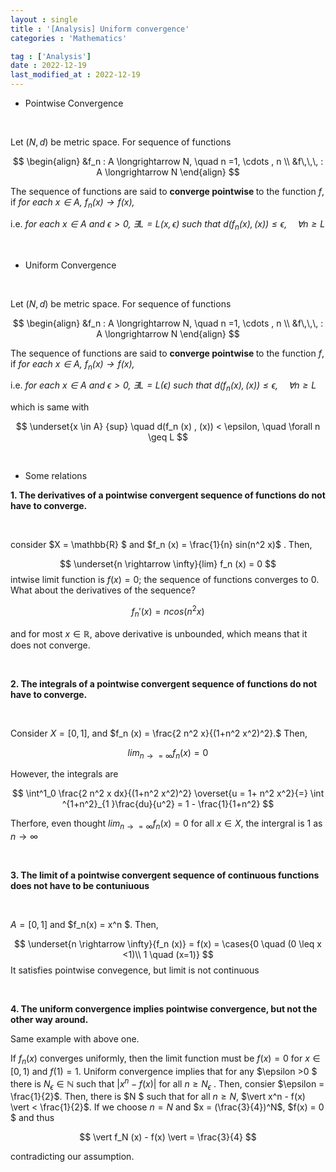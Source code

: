 ```yaml
---
layout : single
title : '[Analysis] Uniform convergence'
categories : 'Mathematics'

tag : ['Analysis']
date : 2022-12-19
last_modified_at : 2022-12-19
---
```





- Pointwise Convergence

<Br>

Let $(N, d)$ be metric space. For  sequence of functions 


$$
\begin{align}
&f_n : A \longrightarrow N, \quad n =1, \cdots , n \\
&f\,\,\, : A \longrightarrow N
\end{align}
$$


The sequence of functions are said to <b> converge pointwise </b> to the function $f$, if <i> for each $x \in A$, $f_n (x) \longrightarrow f(x)$,  </i>

i.e. <i> for each $x\in A$ and $\epsilon >0$, $\exists L = L(x, \epsilon)$  such that $d(f_n (x), (x)) \leq \epsilon , \quad \forall n \geq L$  </i>



<Br>

- Uniform Convergence

<Br>

Let $(N, d)$ be metric space. For  sequence of functions 


$$
\begin{align}
&f_n : A \longrightarrow N, \quad n =1, \cdots , n \\
&f\,\,\, : A \longrightarrow N
\end{align}
$$


The sequence of functions are said to <b> converge pointwise </b> to the function $f$, if <i> for each $x \in A$, $f_n (x) \longrightarrow f(x)$,  </i>



i.e. <i> for each $x\in A$ and $\epsilon >0$, $\exists L = L( \epsilon)$  such  that  $d(f_n (x), (x)) \leq \epsilon , \quad \forall n \geq L$  </i>



which is same with


$$
\underset{x \in A} {sup} \quad d(f_n (x) , (x)) < \epsilon, \quad \forall n \geq L
$$

<br>



- Some relations

  

<b>1. The derivatives of a pointwise convergent sequence of functions do not have to converge. </b>

<br>

consider $X = \mathbb{R} $  and  $f_n (x) = \frac{1}{n} sin(n^2 x)$ . Then,




$$
\underset{n \rightarrow \infty}{lim} f_n (x) = 0
$$
intwise limit function is $f(x)=0$; the sequence of functions converges to 0. What about the derivatives of the sequence?


$$
f_n '(x) = n cos (n^2 x)
$$


and for most $x \in \mathbb{R}$, above derivative is unbounded, which means that it does not converge. 





<br>

<b> 2. The integrals of a pointwise convergent sequence of functions do not have to converge. </b>

<br>

Consider $X= [0,1],$ and  $f_n (x) = \frac{2 n^2 x}{(1+n^2 x^2)^2}.$ Then,


$$
lim_{n \rightarrow =\infty} f_n (x) = 0
$$


However, the integrals are




$$
\int^1_0 \frac{2 n^2 x dx}{(1+n^2 x^2)^2} \overset{u = 1+ n^2 x^2}{=} \int ^{1+n^2}_{1 }\frac{du}{u^2} = 1 - \frac{1}{1+n^2}
$$


Therfore, even thought $lim_{n \rightarrow =\infty} f_n (x) = 0$ for all $x \in X$, the intergral is 1 as $n \rightarrow \infty$



<br>

<b> 3. The limit of a pointwise convergent sequence of continuous functions does not have to be contuniuous</b>

<Br>

$A = [ 0, 1]$  and  $f_n(x) = x^n $. Then, 


$$
\underset{n \rightarrow \infty}{f_n (x)} = f(x) = \cases{0 \quad (0 \leq x 
<1)\\ 1 \quad (x=1)}
$$
It satisfies pointwise convegence, but limit is not continuous

<Br>

<b> 4. The uniform convergence implies pointwise convergence, but not the other way around. </b> 



Same example with above one.



If $f_n(x)$ converges uniformly, then the limit function must be $f(x) =0$ for $x \in [0,1)$ and $f(1) = 1$. Uniform convergence implies that for any $\epsilon >0 $ there is  $N_\epsilon \in \mathbb{N}$ such that $\vert x^n - f(x)|$ for all $n \geq N_\epsilon$ . Then, consier $\epsilon = \frac{1}{2}$. Then, there is $N $ such that for all $n \geq N$, $\vert x^n - f(x) \vert < \frac{1}{2}$. If we choose $n=N$ and $x = (\frac{3}{4})^N$, $f(x) = 0 $ and thus


$$
\vert f_N (x) - f(x) \vert = \frac{3}{4}
$$


contradicting our assumption.
